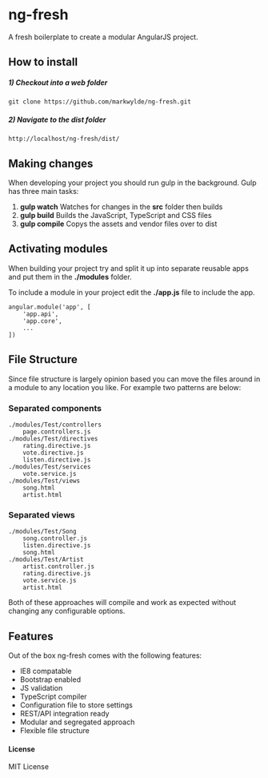 # ng-fresh
A fresh boilerplate to create a modular AngularJS project. 

## How to install
##### 1) Checkout into a web folder
    git clone https://github.com/markwylde/ng-fresh.git

##### 2) Navigate to the dist folder
	http://localhost/ng-fresh/dist/

## Making changes
When developing your project you should run gulp in the background. Gulp has three main tasks:

 1. **gulp watch**
	Watches for changes in the **src** folder then builds
 2. **gulp build**
	Builds the JavaScript, TypeScript and CSS files
 3. **gulp compile**
   Copys the assets and vendor files over to dist

## Activating modules
When building your project try and split it up into separate reusable apps and put them in the **./modules** folder.

To include a module in your project edit the **./app.js** file to include the app.

	angular.module('app', [
	    'app.api',
	    'app.core',
	    ...
	])

## File Structure
Since file structure is largely opinion based you can move the files around in a module to any location you like. For example two patterns are below:

### Separated components
	./modules/Test/controllers
		page.controllers.js
	./modules/Test/directives
		rating.directive.js
		vote.directive.js
		listen.directive.js
	./modules/Test/services
		vote.service.js
	./modules/Test/views
		song.html
		artist.html
				
### Separated views
	./modules/Test/Song
		song.controller.js
		listen.directive.js
		song.html
	./modules/Test/Artist
		artist.controller.js
		rating.directive.js
		vote.service.js
		artist.html
	
Both of these approaches will compile and work as expected without changing any configurable options.

## Features
Out of the box ng-fresh comes with the following features:

 - IE8 compatable
 - Bootstrap enabled
 - JS validation
 - TypeScript compiler
 - Configuration file to store settings
 - REST/API integration ready
 - Modular and segregated approach
 - Flexible file structure

#### License ####
MIT License
